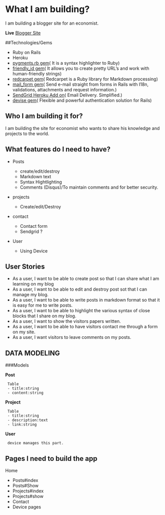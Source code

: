 # What I am building?
I am building a blogger site for an economist.

**Live** [Blogger Site](https://glacial-spire-69935.herokuapp.com/)

##Technologies/Gems
- Ruby on Rails
- Heroku
- [pygments.rb gem](https://github.com/tmm1/pygments.rb)( It is a syntax highlighter to Ruby)
- [friendly_id gem](https://github.com/norman/friendly_id)( It allows you to create pretty URL’s and work with human-friendly strings)
- [redcarpet gem](https://github.com/vmg/redcarpet)( Redcarpet is a Ruby library for Markdown processing)
- [mail_form gem](https://github.com/plataformatec/mail_form)( Send e-mail straight from forms in Rails with I18n, validations, attachments and request information.)
- [SendGrid Heroku Add on](https://elements.heroku.com/addons/sendgrid)( Email Delivery. Simplified.)
- [devise gem](https://github.com/plataformatec/devise)( Flexible and powerful authentication solution for Rails)

## Who I am building it for?
I am building the site for economist who wants to share his knowledge and projects to the world.

## What features do I need to have?
- Posts
     - create/edit/destroy
     - Markdown text
     - Syntax Hightlighting
     - Comments (Disqus)/To maintain comments and for better security.

- projects
     - Create/edit/Destroy

- contact
     - Contact form
     - Sendgrid ?
- User
     - Using Device

## User Stories
- As a user, I want to be able to create post so that I can share what I am learning on my blog
- As a user, I want to be able to edit and destroy post sot that I can manage my blog.
- As a user, I want to be able to write posts in markdown format so that it is easy for me to write posts.
- As a user, I want to be able to highlight the various syntax of close blocks that I share on my blog.
- As a user, I want to show the visitors papers written.
- As a user, I want to be able to have visitors contact me through a form on my site.
- As a user, I want visitors to leave comments on my posts.

## DATA MODELING

###Models

**Post**

     Table
     - title:string
     - content:string

**Project**

     Table
     - title:string
     - description:text
     - link:string

**User**

     device manages this part.


## Pages I need to build the app

Home
- Posts#index
- Posts#Show
- Projects#index
- Projects#show
- Contact
- Device pages
